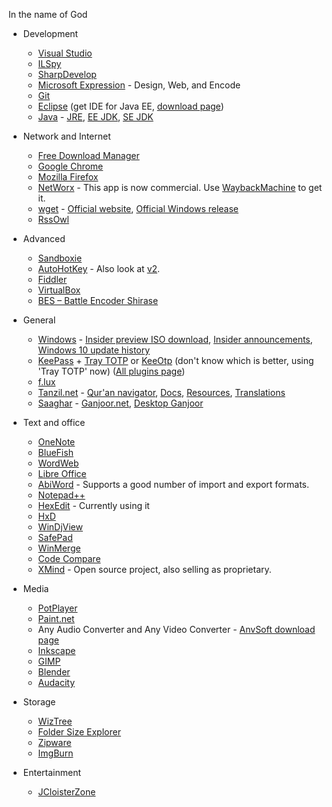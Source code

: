 In the name of God

-  Development
   -  [Visual Studio](http://www.visualstudio.com/)
   -  [ILSpy](http://ilspy.net/)
   -  [SharpDevelop](http://www.icsharpcode.net/OpenSource/SD/)
   -  [Microsoft Expression](https://www.microsoft.com/expression/eng/) - Design, Web, and Encode
   -  [Git](https://git-scm.com/)
   -  [Eclipse](http://www.eclipse.org/) (get IDE for Java EE, [download page](http://www.eclipse.org/downloads/eclipse-packages/))
   -  [Java](https://www.java.com/en/) - [JRE](https://www.java.com/en/download/manual.jsp), [EE JDK](http://www.oracle.com/technetwork/java/javaee/downloads/index.html), [SE JDK](http://www.oracle.com/technetwork/java/javase/downloads/index.html)

-  Network and Internet
   -  [Free Download Manager](http://www.freedownloadmanager.org/)
   -  [Google Chrome](https://enterprise.google.com/chrome/chrome-browser/)
   -  [Mozilla Firefox](https://www.mozilla.org/en-US/firefox/all/)
   -  [NetWorx](https://www.softperfect.com/products/networx/) - This app is now commercial. Use [WaybackMachine](http://web.archive.org/web/20161030045719/https://www.softperfect.com/products/networx/) to get it.
   -  [wget](https://eternallybored.org/misc/wget/) - [Official website](https://www.gnu.org/software/wget/), [Official Windows release](http://gnuwin32.sourceforge.net/packages/wget.htm)
   -  [RssOwl](http://www.rssowl.org/)

-  Advanced
   -  [Sandboxie](https://www.sandboxie.com/)
   -  [AutoHotKey](http://ahkscript.org/) - Also look at [v2](https://autohotkey.com/v2/).
   -  [Fiddler](http://www.telerik.com/fiddler/)
   -  [VirtualBox](https://www.virtualbox.org/)
   -  [BES – Battle Encoder Shirase](http://mion.faireal.net/BES/)

-  General
   -  [Windows](https://www.microsoft.com/en-us/windows/) - [Insider preview ISO download](https://www.microsoft.com/en-us/software-download/windowsinsiderpreviewadvanced), [Insider announcements](https://support.microsoft.com/en-us/contact/virtual-agent/?flowId=smc-entry-chrome), [Windows 10 update history](https://support.microsoft.com/en-us/help/4000825/windows-10-update-history)
   -  [KeePass](http://keepass.info/) + [Tray TOTP](https://sourceforge.net/projects/traytotp-kp2/) or [KeeOtp](https://bitbucket.org/devinmartin/keeotp/wiki/Home) (don't know which is better, using 'Tray TOTP' now) ([All plugins page](http://keepass.info/plugins.html))
   -  [f.lux](https://justgetflux.com/)
   -  [Tanzil.net](http://tanzil.net/download) - [Qur'an navigator](http://tanzil.net/), [Docs](http://tanzil.net/docs/), [Resources](http://tanzil.net/docs/resources), [Translations](http://tanzil.net/trans/)
   -  [Saaghar](http://pozh.org/saaghar/) - [Ganjoor.net](http://ganjoor.net/), [Desktop Ganjoor](http://ganjoor.sourceforge.net/)

-  Text and office
   -  [OneNote](https://www.onenote.com/download)
   -  [BlueFish](http://bluefish.openoffice.nl/index.html)
   -  [WordWeb](http://wordweb.info/free/)
   -  [Libre Office](https://www.libreoffice.org/)
   -  [AbiWord](http://www.abisource.com/) - Supports a good number of import and export formats.
   -  [Notepad++](https://notepad-plus-plus.org/)
   -  [HexEdit](http://hexedit.com/) - Currently using it
   -  [HxD](https://mh-nexus.de/en/hxd/)
   -  [WinDjView](http://windjview.sourceforge.net/)
   -  [SafePad](https://safepad.codeplex.com/)
   -  [WinMerge](http://winmerge.org/)
   -  [Code Compare](https://www.devart.com/codecompare/)
   -  [XMind](http://www.xmind.net/) - Open source project, also selling as proprietary.

-  Media
   -  [PotPlayer](https://potplayer.daum.net/)
   -  [Paint.net](http://www.getpaint.net/index.html)
   -  Any Audio Converter and Any Video Converter - [AnvSoft download page](http://anvsoft.com/download.html)
   -  [Inkscape](https://inkscape.org/en/)
   -  [GIMP](https://www.gimp.org/)
   -  [Blender](https://www.blender.org/)
   -  [Audacity](http://www.audacityteam.org/)

-  Storage
   -  [WizTree](http://antibody-software.com/web/index.php)
   -  [Folder Size Explorer](http://www.folder-size-explorer.com/)
   -  [Zipware](http://www.zipware.org/)
   -  [ImgBurn](http://www.imgburn.com/)

-  Entertainment
   -  [JCloisterZone](http://jcloisterzone.com/en/)

